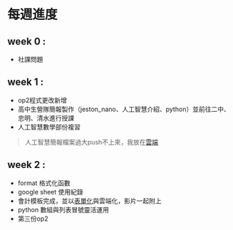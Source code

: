 # 每週進度

## week 0 :
- 社課問題

## week 1 :
- op2程式更改新增
- 高中生營隊簡報製作（jeston_nano、人工智慧介紹、python）並前往二中、忠明、清水進行授課
- 人工智慧數學部份複習
> 人工智慧簡報檔案過大push不上來，我放在[雲端](https://drive.google.com/drive/folders/1KJsR_hC_DFwAfmmHmN6-_X6bBLaGQ_Lj?usp=sharing)
## week 2 :
- format 格式化函數
- google sheet 使用紀錄
- 會計模板完成，並以[表單化](https://docs.google.com/forms/d/12KEeMnarMmng6nI-hPCp11stXCddDLpqoGZDk_HcufY/edit?usp=sharing)與雲端化，影片一起附上
- python 數組與列表冒號靈活運用
- 第三份op2
